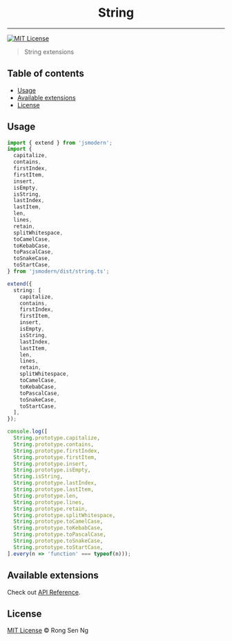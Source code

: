 <div align="center" style="text-align: center;">
  <h1 style="border-bottom: none;">String</h1>

  <p></p>
</div>

<hr />

[![MIT License][mit-license-badge]][mit-license-url]

> String extensions

## Table of contents <!-- omit in toc -->

- [Usage](#usage)
- [Available extensions](#available-extensions)
- [License](#license)

## Usage

```ts
import { extend } from 'jsmodern';
import {
  capitalize,
  contains,
  firstIndex,
  firstItem,
  insert,
  isEmpty,
  isString,
  lastIndex,
  lastItem,
  len,
  lines,
  retain,
  splitWhitespace,
  toCamelCase,
  toKebabCase,
  toPascalCase,
  toSnakeCase,
  toStartCase,
} from 'jsmodern/dist/string.ts';

extend({
  string: [
    capitalize,
    contains,
    firstIndex,
    firstItem,
    insert,
    isEmpty,
    isString,
    lastIndex,
    lastItem,
    len,
    lines,
    retain,
    splitWhitespace,
    toCamelCase,
    toKebabCase,
    toPascalCase,
    toSnakeCase,
    toStartCase,
  ],
});

console.log([
  String.prototype.capitalize,
  String.prototype.contains,
  String.prototype.firstIndex,
  String.prototype.firstItem,
  String.prototype.insert,
  String.prototype.isEmpty,
  String.isString,
  String.prototype.lastIndex,
  String.prototype.lastItem,
  String.prototype.len,
  String.prototype.lines,
  String.prototype.retain,
  String.prototype.splitWhitespace,
  String.prototype.toCamelCase,
  String.prototype.toKebabCase,
  String.prototype.toPascalCase,
  String.prototype.toSnakeCase,
  String.prototype.toStartCase,
].every(n => 'function' === typeof(n)));
```

## Available extensions

Check out [API Reference].

## License

[MIT License](http://motss.mit-license.org/) © Rong Sen Ng

<!-- References -->
[API Reference]: /src/string/API_REFERENCE.md

<!-- MDN -->
[array-mdn-url]: https://developer.mozilla.org/en-US/docs/Web/JavaScript/Reference/Global_Objects/Array
[boolean-mdn-url]: https://developer.mozilla.org/en-US/docs/Web/JavaScript/Reference/Global_Objects/Boolean
[function-mdn-url]: https://developer.mozilla.org/en-US/docs/Web/JavaScript/Reference/Global_Objects/Function
[map-mdn-url]: https://developer.mozilla.org/en-US/docs/Web/JavaScript/Reference/Global_Objects/Map
[number-mdn-url]: https://developer.mozilla.org/en-US/docs/Web/JavaScript/Reference/Global_Objects/Number
[object-mdn-url]: https://developer.mozilla.org/en-US/docs/Web/JavaScript/Reference/Global_Objects/Object
[promise-mdn-url]: https://developer.mozilla.org/en-US/docs/Web/JavaScript/Reference/Global_Objects/Promise
[reg-exp-mdn-url]: https://developer.mozilla.org/en-US/docs/Web/JavaScript/Reference/Global_Objects/RegExp
[set-mdn-url]: https://developer.mozilla.org/en-US/docs/Web/JavaScript/Reference/Global_Objects/Set
[string-mdn-url]: https://developer.mozilla.org/en-US/docs/Web/JavaScript/Reference/Global_Objects/String
[void-mdn-url]: https://developer.mozilla.org/en-US/docs/Web/JavaScript/Reference/Operators/void
[error-mdn-url]: https://developer.mozilla.org/en-US/docs/Web/JavaScript/Reference/Global_Objects/Error

<!-- Badges -->
[mit-license-badge]: https://flat.badgen.net/badge/license/MIT/blue

<!-- Links -->
[mit-license-url]: https://github.com/motss/deno_mod/blob/master/LICENSE
